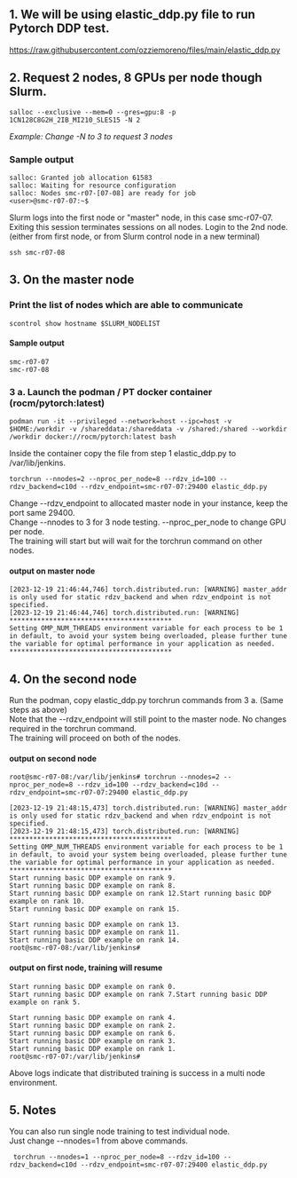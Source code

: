 ## 1. We will be using elastic_ddp.py file to run Pytorch DDP test.
https://raw.githubusercontent.com/ozziemoreno/files/main/elastic_ddp.py

## 2. Request 2 nodes, 8 GPUs per node though Slurm.
```
salloc --exclusive --mem=0 --gres=gpu:8 -p 1CN128C8G2H_2IB_MI210_SLES15 -N 2
```
_Example: Change -N to 3 to request 3 nodes_

### Sample output
```
salloc: Granted job allocation 61583
salloc: Waiting for resource configuration
salloc: Nodes smc-r07-[07-08] are ready for job
<user>@smc-r07-07:~$
```
Slurm logs into the first node or "master" node, in this case smc-r07-07. Exiting this session terminates sessions on all nodes.
Login to the 2nd node. (either from first node, or from Slurm control node in a new terminal)
```
ssh smc-r07-08
```

## 3. On the master node
### Print the list of nodes which are able to communicate
```
scontrol show hostname $SLURM_NODELIST
```
#### Sample output
```
smc-r07-07
smc-r07-08
```

### 3 a. Launch the podman / PT docker container (rocm/pytorch:latest)
```
podman run -it --privileged --network=host --ipc=host -v $HOME:/workdir -v /shareddata:/shareddata -v /shared:/shared --workdir /workdir docker://rocm/pytorch:latest bash
```

Inside the container copy the file from step 1 elastic_ddp.py to /var/lib/jenkins.
```
torchrun --nnodes=2 --nproc_per_node=8 --rdzv_id=100 --rdzv_backend=c10d --rdzv_endpoint=smc-r07-07:29400 elastic_ddp.py
```
Change --rdzv_endpoint to allocated master node in your instance, keep the port same 29400. <br>
Change --nnodes to 3 for 3 node testing. --nproc_per_node to change GPU per node. <br>
The training will start but will wait for the torchrun command on other nodes. <br>

#### output on master node
```
[2023-12-19 21:46:44,746] torch.distributed.run: [WARNING] master_addr is only used for static rdzv_backend and when rdzv_endpoint is not specified.
[2023-12-19 21:46:44,746] torch.distributed.run: [WARNING]
*****************************************
Setting OMP_NUM_THREADS environment variable for each process to be 1 in default, to avoid your system being overloaded, please further tune the variable for optimal performance in your application as needed.
*****************************************
```

## 4. On the second node
Run the podman, copy elastic_ddp.py torchrun commands from 3 a. (Same steps as above) <br>
Note that the --rdzv_endpoint will still point to the master node. No changes required in the torchrun command. <br>
The training will proceed on both of the nodes.

#### output on second node
```
root@smc-r07-08:/var/lib/jenkins# torchrun --nnodes=2 --nproc_per_node=8 --rdzv_id=100 --rdzv_backend=c10d --rdzv_endpoint=smc-r07-07:29400 elastic_ddp.py

[2023-12-19 21:48:15,473] torch.distributed.run: [WARNING] master_addr is only used for static rdzv_backend and when rdzv_endpoint is not specified.
[2023-12-19 21:48:15,473] torch.distributed.run: [WARNING]
*****************************************
Setting OMP_NUM_THREADS environment variable for each process to be 1 in default, to avoid your system being overloaded, please further tune the variable for optimal performance in your application as needed.
*****************************************
Start running basic DDP example on rank 9.
Start running basic DDP example on rank 8.
Start running basic DDP example on rank 12.Start running basic DDP example on rank 10.
Start running basic DDP example on rank 15.

Start running basic DDP example on rank 13.
Start running basic DDP example on rank 11.
Start running basic DDP example on rank 14.
root@smc-r07-08:/var/lib/jenkins#
```

#### output on first node, training will resume
```
Start running basic DDP example on rank 0.
Start running basic DDP example on rank 7.Start running basic DDP example on rank 5.

Start running basic DDP example on rank 4.
Start running basic DDP example on rank 2.
Start running basic DDP example on rank 6.
Start running basic DDP example on rank 3.
Start running basic DDP example on rank 1.
root@smc-r07-07:/var/lib/jenkins#
```
Above logs indicate that distributed training is success in a multi node environment.

## 5. Notes
You can also run single node training to test individual node. <br>
Just change --nnodes=1 from above commands. <br>
```
 torchrun --nnodes=1 --nproc_per_node=8 --rdzv_id=100 --rdzv_backend=c10d --rdzv_endpoint=smc-r07-07:29400 elastic_ddp.py

```
